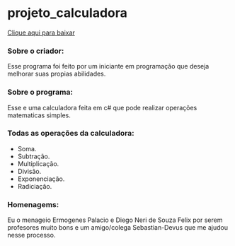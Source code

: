 # projeto_calculadora
[Clique aqui para baixar](https://github.com/Torriery/projeto_calculadora/raw/main/Calculadora_Taro.zip)

### Sobre o criador:
Esse programa foi feito por um iniciante em programação que deseja melhorar suas propias abilidades.

### Sobre o programa:
Esse e uma calculadora feita em c# que pode realizar operações matematicas simples.

### Todas as operações da calculadora:
- Soma.
- Subtração.
- Multiplicação.
- Divisão.
- Exponenciação.
- Radiciação.

### Homenagems:
Eu o menageio Ermogenes Palacio e Diego Neri de Souza Felix por serem profesores muito bons e um amigo/colega Sebastian-Devus que me ajudou nesse processo.
